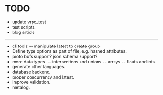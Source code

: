 # TODO

- update vrpc\_test
- test scripts.
- blog article

----- 

- cli tools
-- manipulate latest to create group
- Define type options as part of file, e.g. hashed attributes.
- proto bufs support? json schema support?
- more data types.
-- intersections and unions
-- arrays
-- floats and ints
- generate other languages.
- database backend.
- proper concurrency and latest.
- improve validation.
- metalog.

